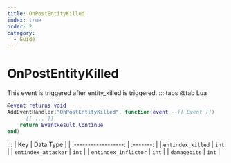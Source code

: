 ```yaml
---
title: OnPostEntityKilled
index: true
order: 2
category:
  - Guide
---
```


# OnPostEntityKilled
This event is triggered after entity_killed is triggered.
::: tabs
@tab Lua
```lua
@event returns void
AddEventHandler("OnPostEntityKilled", function(event --[[ Event ]])
    --[[ ... ]]
    return EventResult.Continue
end)
```

:::
|          Key         | Data Type |
| :------------------: | :-------: |
|   `entindex_killed`  |   `int`   |
|  `entindex_attacker` |   `int`   |
| `entindex_inflictor` |   `int`   |
|     `damagebits`     |   `int`   |